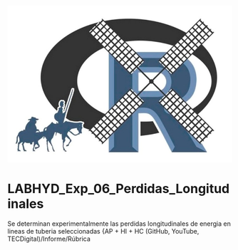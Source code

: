 ![alt test](/R.jpg)

# LABHYD_Exp_06_Perdidas_Longitudinales

Se determinan experimentalmente las perdidas longitudinales de energia en lineas de tuberia seleccionadas {AP + HI + HC (GitHub, YouTube, TECDigital)/Informe/Rúbrica
